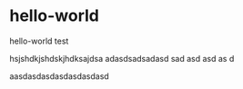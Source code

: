 # hello-world
hello-world test

hsjshdkjshdskjhdksajdsa
adasdsadsadasd
sad
asd
asd
as
d

aasdasdasdasdasdasdasd
